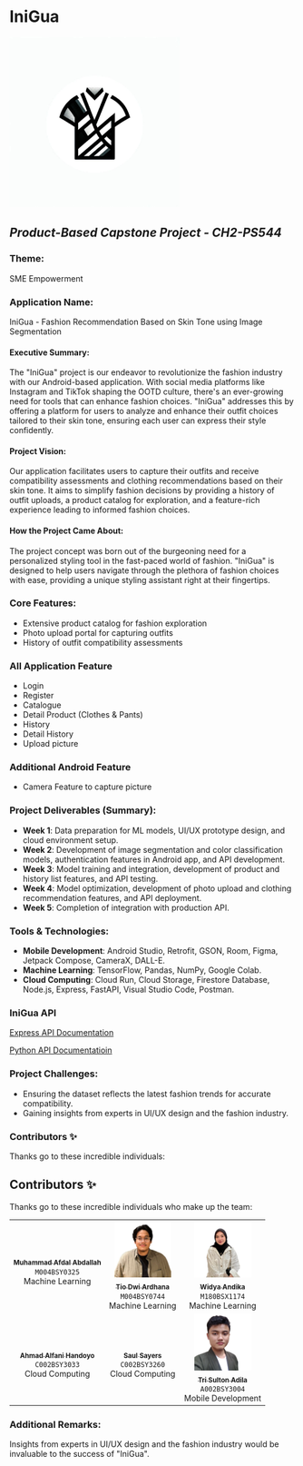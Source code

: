 # IniGua
<img src="https://github.com/CH2-PS544-IniGua/.github/blob/main/profile/asset/inigua.jpg?raw=true" width="300" alt="IniGua Logo"/>

## _Product-Based Capstone Project - CH2-PS544_

### Theme:
SME Empowerment

### Application Name:
IniGua - Fashion Recommendation Based on Skin Tone using Image Segmentation

#### Executive Summary:
The "IniGua" project is our endeavor to revolutionize the fashion industry with our Android-based application. With social media platforms like Instagram and TikTok shaping the OOTD culture, there's an ever-growing need for tools that can enhance fashion choices. "IniGua" addresses this by offering a platform for users to analyze and enhance their outfit choices tailored to their skin tone, ensuring each user can express their style confidently.

#### Project Vision:
Our application facilitates users to capture their outfits and receive compatibility assessments and clothing recommendations based on their skin tone. It aims to simplify fashion decisions by providing a history of outfit uploads, a product catalog for exploration, and a feature-rich experience leading to informed fashion choices.

#### How the Project Came About:
The project concept was born out of the burgeoning need for a personalized styling tool in the fast-paced world of fashion. "IniGua" is designed to help users navigate through the plethora of fashion choices with ease, providing a unique styling assistant right at their fingertips.

### Core Features:
- Extensive product catalog for fashion exploration
- Photo upload portal for capturing outfits
- History of outfit compatibility assessments

### All Application Feature
- Login
- Register
- Catalogue
- Detail Product (Clothes & Pants)
- History
- Detail History
- Upload picture

### Additional Android Feature
- Camera Feature to capture picture

### Project Deliverables (Summary):
- **Week 1**: Data preparation for ML models, UI/UX prototype design, and cloud environment setup.
- **Week 2**: Development of image segmentation and color classification models, authentication features in Android app, and API development.
- **Week 3**: Model training and integration, development of product and history list features, and API testing.
- **Week 4**: Model optimization, development of photo upload and clothing recommendation features, and API deployment.
- **Week 5**: Completion of integration with production API.

### Tools & Technologies:
- **Mobile Development**: Android Studio, Retrofit, GSON, Room, Figma, Jetpack Compose, CameraX, DALL-E.
- **Machine Learning**: TensorFlow, Pandas, NumPy, Google Colab.
- **Cloud Computing**: Cloud Run, Cloud Storage, Firestore Database, Node.js, Express, FastAPI, Visual Studio Code, Postman.

### IniGua API
[Express API Documentation](https://github.com/CH2-PS544-IniGua/capstone-express-backend/tree/main/api_documentation)

[Python API Documentatioin](https://github.com/CH2-PS544-IniGua/capstone-python-backend/tree/main/api_documentation)

### Project Challenges:
- Ensuring the dataset reflects the latest fashion trends for accurate compatibility.
- Gaining insights from experts in UI/UX design and the fashion industry.

### Contributors ✨
Thanks go to these incredible individuals:

## Contributors ✨
Thanks go to these incredible individuals who make up the team:

<!-- markdownlint-disable -->
<table>
  <tr>
    <td align="center"><a href="https://github.com/afdalabdallah"><img src="https://avatars.githubusercontent.com/u/90978855?v=4" width="100px;" alt=""/><br /><sub><b>Muhammad Afdal Abdallah</b></sub></a><br /><code>M004BSY0325</code><br />Machine Learning</td>
    <td align="center"><a href="https://github.com/Tiodwiardhana"><img src="https://github.com/CH2-PS544-IniGua/.github/blob/main/profile/asset/tio.jpg?raw=true" width="100px;" height="100px;" alt=""/><br /><sub><b>Tio Dwi Ardhana</b></sub></a><br /><code>M004BSY0744</code><br />Machine Learning</td>
    <td align="center"><a href="https://github.com/widyaandiikaa" ><img src="https://github.com/CH2-PS544-IniGua/.github/blob/main/profile/asset/widya.png?raw=true" width="100px;" alt=""/><br /><sub><b>Widya Andika</b></sub></a><br /><code>M180BSX1174</code><br />Machine Learning</td>
  </tr>
  <tr>
    <td align="center"><a href="https://github.com/blueguy42"><img src="https://avatars.githubusercontent.com/u/70305222?v=4" width="100px;" alt=""/><br /><sub><b>Ahmad Alfani Handoyo</b></sub></a><br /><code>C002BSY3033</code><br />Cloud Computing</td>
    <td align="center"><a href="https://github.com/saulsayerz"><img src="https://avatars.githubusercontent.com/u/65936808?v=4" width="100px;" alt=""/><br /><sub><b>Saul Sayers</b></sub></a><br /><code>C002BSY3260</code><br />Cloud Computing</td>
    <td align="center"><a href="https://github.com/hilalhmdy"><img src="https://github.com/CH2-PS544-IniGua/.github/blob/main/profile/asset/sulton.jpg?raw=true" width="100px;" height="100px;" alt=""/><br /><sub><b>Tri Sulton Adila</b></sub></a><br /><code>A002BSY3004</code><br />Mobile Development</td>
  </tr>
</table>
<!-- markdownlint-enable -->


### Additional Remarks:
Insights from experts in UI/UX design and the fashion industry would be invaluable to the success of "IniGua".

